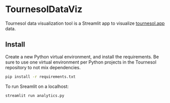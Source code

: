 # TournesolDataViz

Tournesol data visualization tool is a Streamlit app to visualize [tournesol.app](https://tournesol.app/) data.

## Install

Create a new Python virtual environment, and install the requirements. Be sure to use one virtual environment per Python projects in the Tournesol repository to not mix dependencies.
```bash
pip install -r requirements.txt
```

To run Sreamlit on a localhost:

```bash
streamlit run analytics.py
```